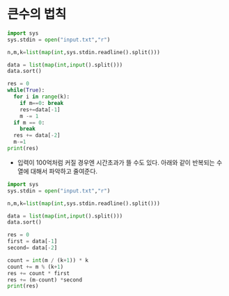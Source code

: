 # 큰수의 법칙

```python
import sys
sys.stdin = open("input.txt","r")

n,m,k=list(map(int,sys.stdin.readline().split()))

data = list(map(int,input().split()))
data.sort()

res = 0
while(True):
  for i in range(k):
    if m==0: break
    res+=data[-1]
    m -= 1
  if m == 0:
    break
  res += data[-2]
  m-=1
print(res)

```

- 입력이 100억처럼 커질 경우엔 시간초과가 뜰 수도 있다. 아래와 같이 반복되는 수열에 대해서 파악하고 줄여준다.

```python
import sys
sys.stdin = open("input.txt","r")

n,m,k=list(map(int,sys.stdin.readline().split()))

data = list(map(int,input().split()))
data.sort()

res = 0
first = data[-1]
second= data[-2]

count = int(m / (k+1)) * k
count += m % (k+1)
res += count * first
res += (m-count) *second
print(res)

```
